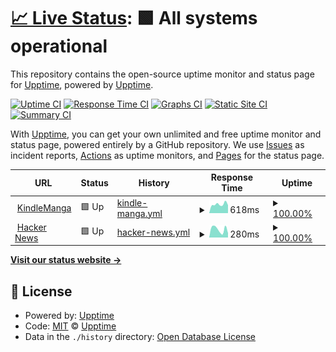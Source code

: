 # [📈 Live Status](https://status.kindlemanga.xyz): <!--live status--> **🟩 All systems operational**

This repository contains the open-source uptime monitor and status page for [Upptime](https://upptime.js.org), powered by [Upptime](https://github.com/upptime/upptime).

[![Uptime CI](https://github.com/KindleManga/uptime/workflows/Uptime%20CI/badge.svg)](https://github.com/KindleManga/uptime/actions?query=workflow%3A%22Uptime+CI%22)
[![Response Time CI](https://github.com/KindleManga/uptime/workflows/Response%20Time%20CI/badge.svg)](https://github.com/KindleManga/uptime/actions?query=workflow%3A%22Response+Time+CI%22)
[![Graphs CI](https://github.com/KindleManga/uptime/workflows/Graphs%20CI/badge.svg)](https://github.com/KindleManga/uptime/actions?query=workflow%3A%22Graphs+CI%22)
[![Static Site CI](https://github.com/KindleManga/uptime/workflows/Static%20Site%20CI/badge.svg)](https://github.com/KindleManga/uptime/actions?query=workflow%3A%22Static+Site+CI%22)
[![Summary CI](https://github.com/KindleManga/uptime/workflows/Summary%20CI/badge.svg)](https://github.com/KindleManga/uptime/actions?query=workflow%3A%22Summary+CI%22)

With [Upptime](https://upptime.js.org), you can get your own unlimited and free uptime monitor and status page, powered entirely by a GitHub repository. We use [Issues](https://github.com/upptime/upptime/issues) as incident reports, [Actions](https://github.com/KindleManga/uptime/actions) as uptime monitors, and [Pages](https://status.kindlemanga.xyz) for the status page.

<!--start: status pages-->
<!-- This summary is generated by Upptime (https://github.com/upptime/upptime) -->
<!-- Do not edit this manually, your changes will be overwritten -->
<!-- prettier-ignore -->
| URL | Status | History | Response Time | Uptime |
| --- | ------ | ------- | ------------- | ------ |
| <img alt="" src="https://icons.duckduckgo.com/ip3/kindlemanga.xyz.ico" height="13"> [KindleManga](https://kindlemanga.xyz/) | 🟩 Up | [kindle-manga.yml](https://github.com/KindleManga/uptime/commits/HEAD/history/kindle-manga.yml) | <details><summary><img alt="Response time graph" src="./graphs/kindle-manga/response-time-week.png" height="20"> 618ms</summary><br><a href="https://status.kindlemanga.xyz/history/kindle-manga"><img alt="Response time 571" src="https://img.shields.io/endpoint?url=https%3A%2F%2Fraw.githubusercontent.com%2FKindleManga%2Fuptime%2FHEAD%2Fapi%2Fkindle-manga%2Fresponse-time.json"></a><br><a href="https://status.kindlemanga.xyz/history/kindle-manga"><img alt="24-hour response time 560" src="https://img.shields.io/endpoint?url=https%3A%2F%2Fraw.githubusercontent.com%2FKindleManga%2Fuptime%2FHEAD%2Fapi%2Fkindle-manga%2Fresponse-time-day.json"></a><br><a href="https://status.kindlemanga.xyz/history/kindle-manga"><img alt="7-day response time 618" src="https://img.shields.io/endpoint?url=https%3A%2F%2Fraw.githubusercontent.com%2FKindleManga%2Fuptime%2FHEAD%2Fapi%2Fkindle-manga%2Fresponse-time-week.json"></a><br><a href="https://status.kindlemanga.xyz/history/kindle-manga"><img alt="30-day response time 593" src="https://img.shields.io/endpoint?url=https%3A%2F%2Fraw.githubusercontent.com%2FKindleManga%2Fuptime%2FHEAD%2Fapi%2Fkindle-manga%2Fresponse-time-month.json"></a><br><a href="https://status.kindlemanga.xyz/history/kindle-manga"><img alt="1-year response time 571" src="https://img.shields.io/endpoint?url=https%3A%2F%2Fraw.githubusercontent.com%2FKindleManga%2Fuptime%2FHEAD%2Fapi%2Fkindle-manga%2Fresponse-time-year.json"></a></details> | <details><summary><a href="https://status.kindlemanga.xyz/history/kindle-manga">100.00%</a></summary><a href="https://status.kindlemanga.xyz/history/kindle-manga"><img alt="All-time uptime 89.82%" src="https://img.shields.io/endpoint?url=https%3A%2F%2Fraw.githubusercontent.com%2FKindleManga%2Fuptime%2FHEAD%2Fapi%2Fkindle-manga%2Fuptime.json"></a><br><a href="https://status.kindlemanga.xyz/history/kindle-manga"><img alt="24-hour uptime 100.00%" src="https://img.shields.io/endpoint?url=https%3A%2F%2Fraw.githubusercontent.com%2FKindleManga%2Fuptime%2FHEAD%2Fapi%2Fkindle-manga%2Fuptime-day.json"></a><br><a href="https://status.kindlemanga.xyz/history/kindle-manga"><img alt="7-day uptime 100.00%" src="https://img.shields.io/endpoint?url=https%3A%2F%2Fraw.githubusercontent.com%2FKindleManga%2Fuptime%2FHEAD%2Fapi%2Fkindle-manga%2Fuptime-week.json"></a><br><a href="https://status.kindlemanga.xyz/history/kindle-manga"><img alt="30-day uptime 93.17%" src="https://img.shields.io/endpoint?url=https%3A%2F%2Fraw.githubusercontent.com%2FKindleManga%2Fuptime%2FHEAD%2Fapi%2Fkindle-manga%2Fuptime-month.json"></a><br><a href="https://status.kindlemanga.xyz/history/kindle-manga"><img alt="1-year uptime 89.82%" src="https://img.shields.io/endpoint?url=https%3A%2F%2Fraw.githubusercontent.com%2FKindleManga%2Fuptime%2FHEAD%2Fapi%2Fkindle-manga%2Fuptime-year.json"></a></details>
| <img alt="" src="https://icons.duckduckgo.com/ip3/news.ycombinator.com.ico" height="13"> [Hacker News](https://news.ycombinator.com) | 🟩 Up | [hacker-news.yml](https://github.com/KindleManga/uptime/commits/HEAD/history/hacker-news.yml) | <details><summary><img alt="Response time graph" src="./graphs/hacker-news/response-time-week.png" height="20"> 280ms</summary><br><a href="https://status.kindlemanga.xyz/history/hacker-news"><img alt="Response time 307" src="https://img.shields.io/endpoint?url=https%3A%2F%2Fraw.githubusercontent.com%2FKindleManga%2Fuptime%2FHEAD%2Fapi%2Fhacker-news%2Fresponse-time.json"></a><br><a href="https://status.kindlemanga.xyz/history/hacker-news"><img alt="24-hour response time 148" src="https://img.shields.io/endpoint?url=https%3A%2F%2Fraw.githubusercontent.com%2FKindleManga%2Fuptime%2FHEAD%2Fapi%2Fhacker-news%2Fresponse-time-day.json"></a><br><a href="https://status.kindlemanga.xyz/history/hacker-news"><img alt="7-day response time 280" src="https://img.shields.io/endpoint?url=https%3A%2F%2Fraw.githubusercontent.com%2FKindleManga%2Fuptime%2FHEAD%2Fapi%2Fhacker-news%2Fresponse-time-week.json"></a><br><a href="https://status.kindlemanga.xyz/history/hacker-news"><img alt="30-day response time 304" src="https://img.shields.io/endpoint?url=https%3A%2F%2Fraw.githubusercontent.com%2FKindleManga%2Fuptime%2FHEAD%2Fapi%2Fhacker-news%2Fresponse-time-month.json"></a><br><a href="https://status.kindlemanga.xyz/history/hacker-news"><img alt="1-year response time 307" src="https://img.shields.io/endpoint?url=https%3A%2F%2Fraw.githubusercontent.com%2FKindleManga%2Fuptime%2FHEAD%2Fapi%2Fhacker-news%2Fresponse-time-year.json"></a></details> | <details><summary><a href="https://status.kindlemanga.xyz/history/hacker-news">100.00%</a></summary><a href="https://status.kindlemanga.xyz/history/hacker-news"><img alt="All-time uptime 100.00%" src="https://img.shields.io/endpoint?url=https%3A%2F%2Fraw.githubusercontent.com%2FKindleManga%2Fuptime%2FHEAD%2Fapi%2Fhacker-news%2Fuptime.json"></a><br><a href="https://status.kindlemanga.xyz/history/hacker-news"><img alt="24-hour uptime 100.00%" src="https://img.shields.io/endpoint?url=https%3A%2F%2Fraw.githubusercontent.com%2FKindleManga%2Fuptime%2FHEAD%2Fapi%2Fhacker-news%2Fuptime-day.json"></a><br><a href="https://status.kindlemanga.xyz/history/hacker-news"><img alt="7-day uptime 100.00%" src="https://img.shields.io/endpoint?url=https%3A%2F%2Fraw.githubusercontent.com%2FKindleManga%2Fuptime%2FHEAD%2Fapi%2Fhacker-news%2Fuptime-week.json"></a><br><a href="https://status.kindlemanga.xyz/history/hacker-news"><img alt="30-day uptime 99.95%" src="https://img.shields.io/endpoint?url=https%3A%2F%2Fraw.githubusercontent.com%2FKindleManga%2Fuptime%2FHEAD%2Fapi%2Fhacker-news%2Fuptime-month.json"></a><br><a href="https://status.kindlemanga.xyz/history/hacker-news"><img alt="1-year uptime 100.00%" src="https://img.shields.io/endpoint?url=https%3A%2F%2Fraw.githubusercontent.com%2FKindleManga%2Fuptime%2FHEAD%2Fapi%2Fhacker-news%2Fuptime-year.json"></a></details>

<!--end: status pages-->

[**Visit our status website →**](https://status.kindlemanga.xyz)

## 📄 License

- Powered by: [Upptime](https://github.com/upptime/upptime)
- Code: [MIT](./LICENSE) © [Upptime](https://upptime.js.org)
- Data in the `./history` directory: [Open Database License](https://opendatacommons.org/licenses/odbl/1-0/)
